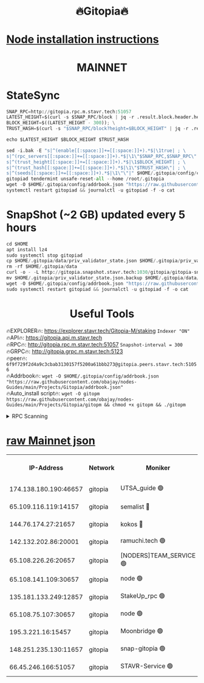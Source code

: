<h1 align="center"> 🔥Gitopia🔥</h1>

[Node installation instructions](https://github.com/obajay/nodes-Guides/tree/main/Projects/Gitopia)
=

<h1 align="center"> MAINNET</h1>

# StateSync
```python
SNAP_RPC=http://gitopia.rpc.m.stavr.tech:51057
LATEST_HEIGHT=$(curl -s $SNAP_RPC/block | jq -r .result.block.header.height); \
BLOCK_HEIGHT=$((LATEST_HEIGHT - 300)); \
TRUST_HASH=$(curl -s "$SNAP_RPC/block?height=$BLOCK_HEIGHT" | jq -r .result.block_id.hash)

echo $LATEST_HEIGHT $BLOCK_HEIGHT $TRUST_HASH

sed -i.bak -E "s|^(enable[[:space:]]+=[[:space:]]+).*$|\1true| ; \
s|^(rpc_servers[[:space:]]+=[[:space:]]+).*$|\1\"$SNAP_RPC,$SNAP_RPC\"| ; \
s|^(trust_height[[:space:]]+=[[:space:]]+).*$|\1$BLOCK_HEIGHT| ; \
s|^(trust_hash[[:space:]]+=[[:space:]]+).*$|\1\"$TRUST_HASH\"| ; \
s|^(seeds[[:space:]]+=[[:space:]]+).*$|\1\"\"|" $HOME/.gitopia/config/config.toml
gitopiad tendermint unsafe-reset-all --home /root/.gitopia
wget -O $HOME/.gitopia/config/addrbook.json "https://raw.githubusercontent.com/obajay/nodes-Guides/main/Projects/Gitopia/addrbook.json"
systemctl restart gitopiad && journalctl -u gitopiad -f -o cat
```
# SnapShot (~2 GB) updated every 5 hours
```python
cd $HOME
apt install lz4
sudo systemctl stop gitopiad
cp $HOME/.gitopia/data/priv_validator_state.json $HOME/.gitopia/priv_validator_state.json.backup
rm -rf $HOME/.gitopia/data
curl -o - -L http://gitopia.snapshot.stavr.tech:1030/gitopia/gitopia-snap.tar.lz4 | lz4 -c -d - | tar -x -C $HOME/.gitopia --strip-components 2
mv $HOME/.gitopia/priv_validator_state.json.backup $HOME/.gitopia/data/priv_validator_state.json
wget -O $HOME/.gitopia/config/addrbook.json "https://raw.githubusercontent.com/obajay/nodes-Guides/main/Projects/Gitopia/addrbook.json"
sudo systemctl restart gitopiad && journalctl -u gitopiad -f -o cat
```
 <h1 align="center"> Useful Tools</h1>

🔥EXPLORER🔥:      https://explorer.stavr.tech/Gitopia-M/staking  `Indexer "ON"` \
🔥API🔥: 			 		 https://gitopia.api.m.stavr.tech \
🔥RPC🔥:           http://gitopia.rpc.m.stavr.tech:51057              `Snapshot-interval = 300` \
🔥GRPC🔥:          http://gitopia.grpc.m.stavr.tech:5123 \
🔥peer🔥:					 `6f9f729f2d4a9c3cbab3130157f5200a61bbb273@gitopia.peers.stavr.tech:51056` \
🔥Addrbook🔥:    ```wget -O $HOME/.gitopia/config/addrbook.json "https://raw.githubusercontent.com/obajay/nodes-Guides/main/Projects/Gitopia/addrbook.json"``` \
🔥Auto_install script🔥: ```wget -O gitopm https://raw.githubusercontent.com/obajay/nodes-Guides/main/Projects/Gitopia/gitopm && chmod +x gitopm && ./gitopm```


<details>
<summary>RPC Scanning</summary>

<h2 align="center"> We scan nodes in real time every 4 hours. And we provide the final result of RPC endpoints.
We cannot influence the operation of these nodes in any way. </h2>


```python
If Voting Power is higher than 0 --> then the Node is a validator of the network and may be subject to attack and be a potential threat to the chain.
```
```python
We marked such validators with a red symbol
```

</details>

[raw Mainnet json](https://rpc-check.gitopm.stavr.tech/gitopm/rpc-gitopm-result.json)
=

<table><tr><th>IP-Address</th><th>Network</th><th>Moniker</th><th>Latest Block Height</th><th>Earliest Block Height</th><th>Catching Up</th><th>Voting Power</th><th>Scan Time</th></tr><tr><td>174.138.180.190:46657</td><td>gitopia</td><td>UTSA_guide 🟢</td><td>9727216</td><td>6071990</td><td>False</td><td>0</td><td>2023-11-26T23:18:04.092013198UTC</td></tr><tr><td>65.109.116.119:14157</td><td>gitopia</td><td>semalist 🔴</td><td>9727219</td><td>6071990</td><td>False</td><td>428625</td><td>2023-11-26T23:18:09.108116376UTC</td></tr><tr><td>144.76.174.27:21657</td><td>gitopia</td><td>kokos 🔴</td><td>9727234</td><td>6071990</td><td>False</td><td>936373</td><td>2023-11-26T23:18:33.327896218UTC</td></tr><tr><td>142.132.202.86:20001</td><td>gitopia</td><td>ramuchi.tech 🟢</td><td>9727232</td><td>6548337</td><td>False</td><td>0</td><td>2023-11-26T23:18:30.663027394UTC</td></tr><tr><td>65.108.226.26:20657</td><td>gitopia</td><td>[NODERS]TEAM_SERVICE 🟢</td><td>9727246</td><td>6846001</td><td>False</td><td>0</td><td>2023-11-26T23:18:52.396453076UTC</td></tr><tr><td>65.108.141.109:30657</td><td>gitopia</td><td>node 🟢</td><td>9727232</td><td>6931333</td><td>False</td><td>0</td><td>2023-11-26T23:18:30.173262026UTC</td></tr><tr><td>135.181.133.249:12857</td><td>gitopia</td><td>StakeUp_rpc 🟢</td><td>9727232</td><td>8010001</td><td>False</td><td>0</td><td>2023-11-26T23:18:31.007786584UTC</td></tr><tr><td>65.108.75.107:30657</td><td>gitopia</td><td>node 🟢</td><td>9727242</td><td>8802845</td><td>False</td><td>0</td><td>2023-11-26T23:18:45.905621186UTC</td></tr><tr><td>195.3.221.16:15457</td><td>gitopia</td><td>Moonbridge 🟢</td><td>9727221</td><td>9388094</td><td>False</td><td>0</td><td>2023-11-26T23:18:11.478484481UTC</td></tr><tr><td>148.251.235.130:11657</td><td>gitopia</td><td>snap-gitopia 🟢</td><td>9727232</td><td>9516001</td><td>False</td><td>0</td><td>2023-11-26T23:18:30.421874200UTC</td></tr><tr><td>66.45.246.166:51057</td><td>gitopia</td><td>STAVR-Service 🟢</td><td>9727219</td><td>9723701</td><td>False</td><td>0</td><td>2023-11-26T23:18:08.758203510UTC</td></tr></table>
